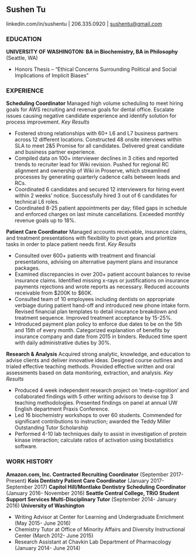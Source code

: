 ## Sushen Tu

linkedin.com/in/sushentu | 206.335.0920 | <sushentu@gmail.com> 

### EDUCATION
**UNIVERSITY OF WASHINGTON: BA in Biochemistry, BA in Philosophy** (Seattle, WA)
* Honors Thesis – “Ethical Concerns Surrounding Political and Social Implications of Implicit Biases”

### EXPERIENCE
**Scheduling Coordinator** 
Managed high volume scheduling to meet hiring goals for AWS recruiting and revenue goals for dental office. Escalate issues causing negative candidate experience and identify solution for process improvement.
_Key Results_
* Fostered strong relationships with 60+ L6 and L7 business partners across 12 different locations. Constructed 48 onsite interviews within SLA to meet 2&5 Promise for all candidates. Delivered great candidate and business partner experience.
* Compiled data on 100+ interviewer declines in 3 cities and reported trends to recruiter lead for Wiki revision. Pushed for regional RC alignment and ownership of Wiki in Proserve, which streamlined processes by generating quarterly cadence calls between leads and RCs.
* Coordinated 6 candidates and secured 12 interviewers for hiring event within 2 weeks’ notice. Successfully hired 3 out of 6 candidates for technical L6 roles.
* Coordinated 8-25 patient appointments per day; filled gaps in schedule and enforced charges on last minute cancellations. Exceeded monthly revenue goals up to 18%.

**Patient Care Coordinator**
Managed accounts receivable, insurance claims, and treatment presentations with flexibility to pivot gears and prioritize tasks in order to place patient needs first.
_Key Results_
* Consulted over 600+ patients with treatment and financial presentations, advising on alternative payment plans and insurance packages.
* Examined discrepancies in over 200+ patient account balances to revise insurance claims. Identified missing x-rays or justifications on insurance payments rejections and wrote reports as necessary. Reduced accounts receivable from $200K to $60K.
* Consulted team of 10 employees including dentists on appropriate verbiage during patient hand-off and introduced new phone intake form. Revised financial plan templates to detail insurance breakdown and treatment sequence. Improved treatment acceptance by 15-25%.
* Introduced payment plan policy to enforce due dates to be on the 5th and 15th of every month. Categorized explanation of benefits by insurance company and date from 2015 in binders. Reduced time spent with daily administrative duties by 30%.

**Research & Analysis**
Acquired strong analytic, knowledge, and education to advise clients and deliver innovative ideas. Designed course outlines and trialed effective teaching methods. Provided effective written and oral assessments based on data monitoring, extraction, and analysis.
_Key Results_
* Produced 4 week independent research project on ‘meta-cognition’ and collaborated findings with 5 other writing advisors to devise top 3 teaching methodologies. Presented findings on panel at annual UW English department Praxis Conference.
* Led 16 biochemistry workshops to over 60 students. Commended for significant contributions to instruction; awarded the Teddy Miller Outstanding Tutor Scholarship
* Performed 4-10 lab techniques daily to assist in investigation of protein kinase interaction; calculate ratios of activation using biostatistics software.

### WORK HISTORY
**Amazon.com, Inc. Contracted Recruiting Coordinator** (September 2017- Present)
**Kois Dentistry Patient Care Coordinator** (January 2017- September 2017)
**Capitol Hill/Montlake Dentistry Scheduling Coordinator** (January 2016- November 2016)
**Seattle Central College, TRiO Student Support Services Multi-Disciplinary Tutor** (September 2014- January 2016)
**University of Washington**
* Writing Advisor at Center for Learning and Undergraduate Enrichment (May 2015- June 2016)
* Chemistry Tutor at Office of Minority Affairs and Diversity Instructional Center (March 2012- June 2015)
* Research Assistant at Chavkin Lab Department of Pharmacology (January 2014- June 2014)
